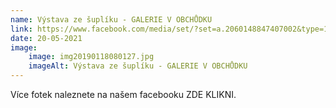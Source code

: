 ```yaml
---
name: Výstava ze šuplíku - GALERIE V OBCHŮDKU
link: https://www.facebook.com/media/set/?set=a.2060148847407002&type=1&l=adb0473434
date: 20-05-2021
image:
    image: img20190118080127.jpg
    imageAlt: Výstava ze šuplíku - GALERIE V OBCHŮDKU
---
```

Více fotek naleznete na našem facebooku ZDE KLIKNI.
